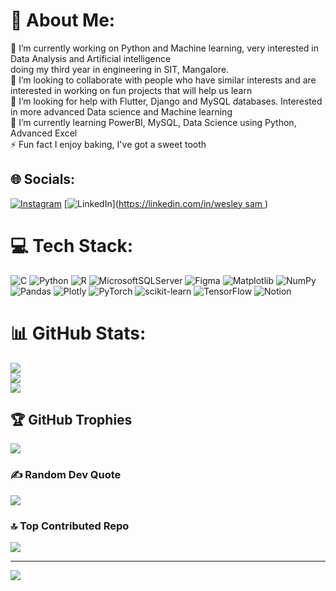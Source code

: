 # 💫 About Me:
🔭 I’m currently working on Python and Machine learning, very interested in Data Analysis and Artificial intelligence<br>doing my third year in engineering in SIT, Mangalore.<br>👯 I’m looking to collaborate with people who have similar interests and are interested in working on fun projects that will help us learn<br>🤝 I’m looking for help with Flutter, Django and MySQL databases. Interested in more advanced Data science and Machine learning<br>🌱 I’m currently learning PowerBI, MySQL, Data Science using Python, Advanced Excel<br>⚡ Fun fact I enjoy baking, I've got a sweet tooth 


## 🌐 Socials:
[![Instagram](https://img.shields.io/badge/Instagram-%23E4405F.svg?logo=Instagram&logoColor=white)](https://instagram.com/wesleysam22) [![LinkedIn](https://img.shields.io/badge/LinkedIn-%230077B5.svg?logo=linkedin&logoColor=white)]([https://linkedin.com/in/wesley sam ](https://www.linkedin.com/in/wesley-sam-542478289/)) 

# 💻 Tech Stack:
![C](https://img.shields.io/badge/c-%2300599C.svg?style=for-the-badge&logo=c&logoColor=white) ![Python](https://img.shields.io/badge/python-3670A0?style=for-the-badge&logo=python&logoColor=ffdd54) ![R](https://img.shields.io/badge/r-%23276DC3.svg?style=for-the-badge&logo=r&logoColor=white)  ![MicrosoftSQLServer](https://img.shields.io/badge/Microsoft%20SQL%20Server-CC2927?style=for-the-badge&logo=microsoft%20sql%20server&logoColor=white) ![Figma](https://img.shields.io/badge/figma-%23F24E1E.svg?style=for-the-badge&logo=figma&logoColor=white) ![Matplotlib](https://img.shields.io/badge/Matplotlib-%23ffffff.svg?style=for-the-badge&logo=Matplotlib&logoColor=black) ![NumPy](https://img.shields.io/badge/numpy-%23013243.svg?style=for-the-badge&logo=numpy&logoColor=white) ![Pandas](https://img.shields.io/badge/pandas-%23150458.svg?style=for-the-badge&logo=pandas&logoColor=white) ![Plotly](https://img.shields.io/badge/Plotly-%233F4F75.svg?style=for-the-badge&logo=plotly&logoColor=white) ![PyTorch](https://img.shields.io/badge/PyTorch-%23EE4C2C.svg?style=for-the-badge&logo=PyTorch&logoColor=white) ![scikit-learn](https://img.shields.io/badge/scikit--learn-%23F7931E.svg?style=for-the-badge&logo=scikit-learn&logoColor=white) ![TensorFlow](https://img.shields.io/badge/TensorFlow-%23FF6F00.svg?style=for-the-badge&logo=TensorFlow&logoColor=white) ![Notion](https://img.shields.io/badge/Notion-%23000000.svg?style=for-the-badge&logo=notion&logoColor=white)
# 📊 GitHub Stats:
![](https://github-readme-stats.vercel.app/api?username=LongD3Ad&theme=dark&hide_border=false&include_all_commits=false&count_private=false)<br/>
![](https://github-readme-streak-stats.herokuapp.com/?user=LongD3Ad&theme=dark&hide_border=false)<br/>
![](https://github-readme-stats.vercel.app/api/top-langs/?username=LongD3Ad&theme=dark&hide_border=false&include_all_commits=false&count_private=false&layout=compact)

## 🏆 GitHub Trophies
![](https://github-profile-trophy.vercel.app/?username=LongD3Ad&theme=radical&no-frame=false&no-bg=true&margin-w=4)

### ✍️ Random Dev Quote
![](https://quotes-github-readme.vercel.app/api?type=horizontal&theme=dark)

### 🔝 Top Contributed Repo
![](https://github-contributor-stats.vercel.app/api?username=LongD3Ad&limit=5&theme=dark&combine_all_yearly_contributions=true)

---
[![](https://visitcount.itsvg.in/api?id=LongD3Ad&icon=0&color=0)](https://visitcount.itsvg.in)

<!-- Proudly created with GPRM ( https://gprm.itsvg.in ) -->

